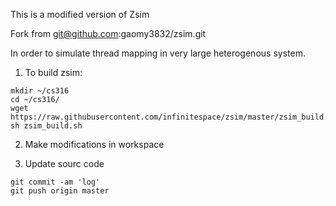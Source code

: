 This is a modified version of Zsim

Fork from git@github.com:gaomy3832/zsim.git

In order to simulate thread mapping in very large  heterogenous system.

1. To build zsim:
```
mkdir ~/cs316
cd ~/cs316/
wget https://raw.githubusercontent.com/infinitespace/zsim/master/zsim_build.sh
sh zsim_build.sh
```
2. Make modifications in workspace

3. Update sourc code
```
git commit -am 'log'
git push origin master
```
